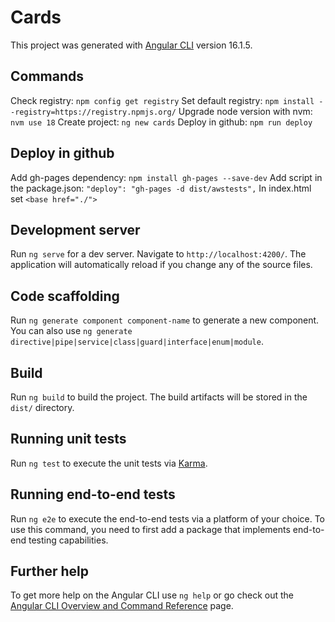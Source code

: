 # Cards
This project was generated with [Angular CLI](https://github.com/angular/angular-cli) version 16.1.5.

## Commands
Check registry: `npm config get registry`
Set default registry:  `npm install --registry=https://registry.npmjs.org/`
Upgrade node version with nvm: `nvm use 18`
Create project: `ng new cards`
Deploy in github: `npm run deploy`

## Deploy in github
Add gh-pages dependency: `npm install gh-pages --save-dev`
Add script in the package.json: `"deploy": "gh-pages -d dist/awstests",`
In index.html set `<base href="./">`

## Development server
Run `ng serve` for a dev server. Navigate to `http://localhost:4200/`. The application will automatically reload if you change any of the source files.

## Code scaffolding
Run `ng generate component component-name` to generate a new component. You can also use `ng generate directive|pipe|service|class|guard|interface|enum|module`.

## Build
Run `ng build` to build the project. The build artifacts will be stored in the `dist/` directory.

## Running unit tests
Run `ng test` to execute the unit tests via [Karma](https://karma-runner.github.io).

## Running end-to-end tests
Run `ng e2e` to execute the end-to-end tests via a platform of your choice. To use this command, you need to first add a package that implements end-to-end testing capabilities.

## Further help
To get more help on the Angular CLI use `ng help` or go check out the [Angular CLI Overview and Command Reference](https://angular.io/cli) page.
